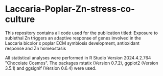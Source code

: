 # Laccaria-Poplar-Zn-stress-co-culture
This repository contains all code used for the publication titled: Exposure to sublethal Zn triggers an adaptive response of genes involved in the Laccaria bicolor x poplar ECM symbiosis development, antioxidant response and Zn homeostasis

All statistical analyses were performed in R Studio Version 2024.4.2.764 "Chocolate Cosmos". 
The packages rstatix (Version 0.7.2), ggplot2 (Version 3.5.1) and ggsignif (Version 0.6.4) were used.
